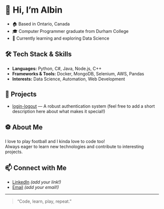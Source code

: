 # 👋 Hi, I’m Albin

- 🏠 Based in Ontario, Canada  
- 🎓 Computer Programmer graduate from Durham College  
- 🎯 Currently learning and exploring Data Science

## 🛠️ Tech Stack & Skills

- **Languages:** Python, C#, Java, Node.js, C++
- **Frameworks & Tools:** Docker, MongoDB, Selenium, AWS, Pandas
- **Interests:** Data Science, Automation, Web Development

## 🚀 Projects

- [login-logout](https://github.com/PaRzAvAL7/login-logout) &mdash; A robust authentication system (feel free to add a short description here about what makes it special!)

## ⚽ About Me

I love to play football and I kinda love to code too!  
Always eager to learn new technologies and contribute to interesting projects.

## 📫 Connect with Me

- [LinkedIn](https://www.linkedin.com/in/your-link-here) *(add your link!)*  
- [Email](mailto:your-email@example.com) *(add your email!)*

---

> “Code, learn, play, repeat.”
